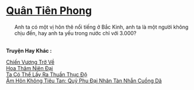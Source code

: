 <a href="https://truyentiki.com/quan-tien-phong.33836/" title="Quân Tiên Phong"><h1>Quân Tiên Phong</h1></a><div style="display:table"><img align="right" style="float: left; padding: 10px;" src="https://truyentiki.com/images/story/200x260/33836.jpg" alt="">Anh ta có một vị hôn thê nổi tiếng ở Bắc Kinh, anh ta là một người không chịu đến, hay anh ta yếu trong nước chỉ với 3.000?</div><p><br><b>Truyện Hay Khác :</b></p><a href="https://truyentiki.com/chien-vuong-tro-ve.33835/" alt="Chiến Vương Trở Về">Chiến Vương Trở Về</a><br/><a href="https://github.com/nownovels/top500/tree/master/truyenhay/33916/" alt="Hoa Thâm Niên Đại">Hoa Thâm Niên Đại</a><br/><a href="https://github.com/nownovels/top500/tree/master/truyenhay/33848/" alt="Ta Có Thể Lấy Ra Thuần Thục Độ">Ta Có Thể Lấy Ra Thuần Thục Độ</a><br/><a href="https://github.com/nownovels/top500/tree/master/truyenhay/33938/" alt="Âm Hôn Không Tiêu Tan: Quỷ Phu Đại Nhân Tàn Nhẫn Cuồng Dã">Âm Hôn Không Tiêu Tan: Quỷ Phu Đại Nhân Tàn Nhẫn Cuồng Dã</a><br/>
